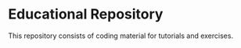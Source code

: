 #  Educational Repository


This repository consists of coding material for tutorials and exercises.
